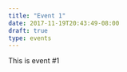 ```yaml
---
title: "Event 1"
date: 2017-11-19T20:43:49-08:00
draft: true
type: events
---
```


This is event #1
